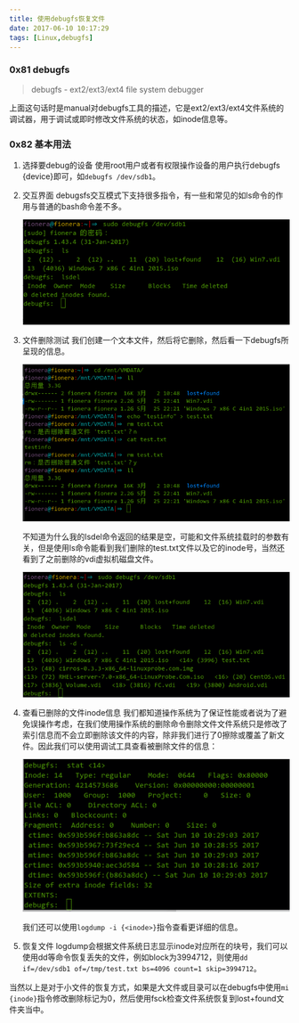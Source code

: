 ```yaml
---
title: 使用debugfs恢复文件
date: 2017-06-10 10:17:29
tags: [Linux,debugfs]
---
```


### 0x81 debugfs
> debugfs - ext2/ext3/ext4 file system debugger

上面这句话时是manual对debugfs工具的描述，它是ext2/ext3/ext4文件系统的调试器，用于调试或即时修改文件系统的状态，如inode信息等。

### 0x82 基本用法
1. 选择要debug的设备
    使用root用户或者有权限操作设备的用户执行debugfs {device}即可，如`debugfs /dev/sdb1`。

2. 交互界面
    debugsfs交互模式下支持很多指令，有一些和常见的如ls命令的作用与普通的bash命令差不多。

    ![debugfs交互信息](/images/2017_06_10_01.png)

3. 文件删除测试
    我们创建一个文本文件，然后将它删除，然后看一下debugfs所呈现的信息。

    ![创建一个文本文件并删除](/images/2017_06_10_02.png)

    不知道为什么我的lsdel命令返回的结果是空，可能和文件系统挂载时的参数有关，但是使用ls命令能看到我们删除的test.txt文件以及它的inode号，当然还看到了之前删除的vdi虚拟机磁盘文件。

    ![test.txt信息](/images/2017_06_10_03.png)

4. 查看已删除的文件inode信息
    我们都知道操作系统为了保证性能或者说为了避免误操作考虑，在我们使用操作系统的删除命令删除文件文件系统只是修改了索引信息而不会立即删除该文件的内容，除非我们进行了0擦除或覆盖了新文件。因此我们可以使用调试工具查看被删除文件的信息：

    ![test.txt信息](/images/2017_06_10_04.png)

    我们还可以使用`logdump -i {<inode>}`指令查看更详细的信息。

5. 恢复文件
    logdump会根据文件系统日志显示inode对应所在的块号，我们可以使用dd等命令恢复丢失的文件，例如block为3994712，则使用`dd if=/dev/sdb1 of=/tmp/test.txt bs=4096 count=1 skip=3994712`。
    
当然以上是对于小文件的恢复方式，如果是大文件或目录可以在debugfs中使用`mi {inode}`指令修改删除标记为0，然后使用fsck检查文件系统恢复到lost+found文件夹当中。
